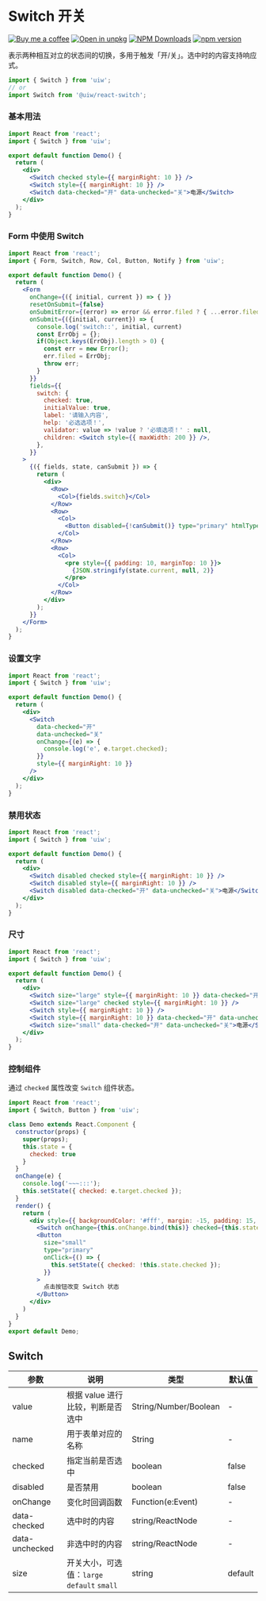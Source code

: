 Switch 开关
===

[![Buy me a coffee](https://img.shields.io/badge/Buy%20me%20a%20coffee-048754?logo=buymeacoffee)](https://jaywcjlove.github.io/#/sponsor)
[![Open in unpkg](https://img.shields.io/badge/Open%20in-unpkg-blue)](https://uiwjs.github.io/npm-unpkg/#/pkg/@uiw/react-switch/file/README.md)
[![NPM Downloads](https://img.shields.io/npm/dm/@uiw/react-switch.svg?style=flat)](https://www.npmjs.com/package/@uiw/react-switch)
[![npm version](https://img.shields.io/npm/v/@uiw/react-switch.svg?label=@uiw/react-switch)](https://npmjs.com/@uiw/react-switch)

表示两种相互对立的状态间的切换，多用于触发「开/关」。选中时的内容支持响应式。

```jsx
import { Switch } from 'uiw';
// or
import Switch from '@uiw/react-switch';
```

### 基本用法

```jsx mdx:preview&bg=#fff
import React from 'react';
import { Switch } from 'uiw';

export default function Demo() {
  return (
    <div>
      <Switch checked style={{ marginRight: 10 }} />
      <Switch style={{ marginRight: 10 }} />
      <Switch data-checked="开" data-unchecked="关">电源</Switch>
    </div>
  );
}
```


### Form 中使用 Switch

```jsx mdx:preview&bg=#fff
import React from 'react';
import { Form, Switch, Row, Col, Button, Notify } from 'uiw';

export default function Demo() {
  return (
    <Form
      onChange={({ initial, current }) => { }}
      resetOnSubmit={false}
      onSubmitError={(error) => error && error.filed ? { ...error.filed } : null}
      onSubmit={({initial, current}) => {
        console.log('switch::', initial, current)
        const ErrObj = {};
        if(Object.keys(ErrObj).length > 0) {
          const err = new Error();
          err.filed = ErrObj;
          throw err;
        }
      }}
      fields={{
        switch: {
          checked: true,
          initialValue: true,
          label: '请输入内容',
          help: '必选选项！',
          validator: value => !value ? '必填选项！' : null,
          children: <Switch style={{ maxWidth: 200 }} />,
        },
      }}
    >
      {({ fields, state, canSubmit }) => {
        return (
          <div>
            <Row>
              <Col>{fields.switch}</Col>
            </Row>
            <Row>
              <Col>
                <Button disabled={!canSubmit()} type="primary" htmlType="submit">提交</Button>
              </Col>
            </Row>
            <Row>
              <Col>
                <pre style={{ padding: 10, marginTop: 10 }}>
                  {JSON.stringify(state.current, null, 2)}
                </pre>
              </Col>
            </Row>
          </div>
        );
      }}
    </Form>
  );
}
```

### 设置文字

```jsx mdx:preview&bg=#fff
import React from 'react';
import { Switch } from 'uiw';

export default function Demo() {
  return (
    <div>
      <Switch
        data-checked="开"
        data-unchecked="关"
        onChange={(e) => {
          console.log('e', e.target.checked);
        }}
        style={{ marginRight: 10 }}
      />
    </div>
  );
}
```

### 禁用状态

```jsx mdx:preview&bg=#fff
import React from 'react';
import { Switch } from 'uiw';

export default function Demo() {
  return (
    <div>
      <Switch disabled checked style={{ marginRight: 10 }} />
      <Switch disabled style={{ marginRight: 10 }} />
      <Switch disabled data-checked="开" data-unchecked="关">电源</Switch>
    </div>
  );
}
```

### 尺寸

```jsx mdx:preview&bg=#fff
import React from 'react';
import { Switch } from 'uiw';

export default function Demo() {
  return (
    <div>
      <Switch size="large" style={{ marginRight: 10 }} data-checked="开" data-unchecked="关" />
      <Switch size="large" checked style={{ marginRight: 10 }} />
      <Switch style={{ marginRight: 10 }} />
      <Switch style={{ marginRight: 10 }} data-checked="开" data-unchecked="关" />
      <Switch size="small" data-checked="开" data-unchecked="关">电源</Switch>
    </div>
  );
}
```

### 控制组件

通过 `checked` 属性改变 `Switch` 组件状态。

```jsx mdx:preview&bg=#fff
import React from 'react';
import { Switch, Button } from 'uiw';

class Demo extends React.Component {
  constructor(props) {
    super(props);
    this.state = {
      checked: true
    }
  }
  onChange(e) {
    console.log('~~~:::');
    this.setState({ checked: e.target.checked });
  }
  render() {
    return (
      <div style={{ backgroundColor: '#fff', margin: -15, padding: 15, borderRadius: '5px 5px 0 0' }}>
        <Switch onChange={this.onChange.bind(this)} checked={this.state.checked} style={{ marginRight: 10 }} />
        <Button
          size="small"
          type="primary"
          onClick={() => {
            this.setState({ checked: !this.state.checked });
          }}
        >
          点击按钮改变 Switch 状态
        </Button>
      </div>
    )
  }
}
export default Demo;
```

## Switch 

| 参数 | 说明 | 类型 | 默认值 |
|------ |-------- |---------- |-------- |
| value | 根据 value 进行比较，判断是否选中 | String/Number/Boolean | - |
| name | 用于表单对应的名称 | String | - |
| checked | 指定当前是否选中 | boolean | false |
| disabled | 是否禁用 | boolean | false |
| onChange | 变化时回调函数 | Function(e:Event) | - |
| data-checked |  选中时的内容 | string/ReactNode | - |
| data-unchecked |  非选中时的内容 | string/ReactNode | - |
| size |  开关大小，可选值：`large` `default` `small` | string | default |
